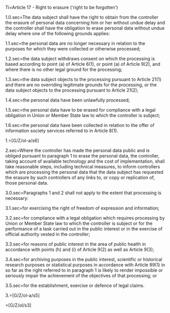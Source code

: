 Ti=Article 17 - Right to erasure ('right to be forgotten')

1.0.sec=The data subject shall have the right to obtain from the controller the erasure of personal data concerning him or her without undue delay and the controller shall have the obligation to erase personal data without undue delay where one of the following grounds applies:

1.1.sec=the personal data are no longer necessary in relation to the purposes for which they were collected or otherwise processed;

1.2.sec=the data subject withdraws consent on which the processing is based according to point (a) of Article 6(1), or point (a) of Article 9(2), and where there is no other legal ground for the processing;

1.3.sec=the data subject objects to the processing pursuant to Article 21(1) and there are no overriding legitimate grounds for the processing, or the data subject objects to the processing pursuant to Article 21(2);

1.4.sec=the personal data have been unlawfully processed;

1.5.sec=the personal data have to be erased for compliance with a legal obligation in Union or Member State law to which the controller is subject;

1.6.sec=the personal data have been collected in relation to the offer of information society services referred to in Article 8(1).

1.=[G/Z/ol-a/s6]

2.sec=Where the controller has made the personal data public and is obliged pursuant to paragraph 1 to erase the personal data, the controller, taking account of available technology and the cost of implementation, shall take reasonable steps, including technical measures, to inform controllers which are processing the personal data that the data subject has requested the erasure by such controllers of any links to, or copy or replication of, those personal data.

3.0.sec=Paragraphs 1 and 2 shall not apply to the extent that processing is necessary:

3.1.sec=for exercising the right of freedom of expression and information;

3.2.sec=for compliance with a legal obligation which requires processing by Union or Member State law to which the controller is subject or for the performance of a task carried out in the public interest or in the exercise of official authority vested in the controller;

3.3.sec=for reasons of public interest in the area of public health in accordance with points (h) and (i) of Article 9(2) as well as Article 9(3);

3.4.sec=for archiving purposes in the public interest, scientific or historical research purposes or statistical purposes in accordance with Article 89(1) in so far as the right referred to in paragraph 1 is likely to render impossible or seriously impair the achievement of the objectives of that processing; or

3.5.sec=for the establishment, exercise or defence of legal claims.

3.=[G/Z/ol-a/s5]

=[G/Z/ol/s3]

